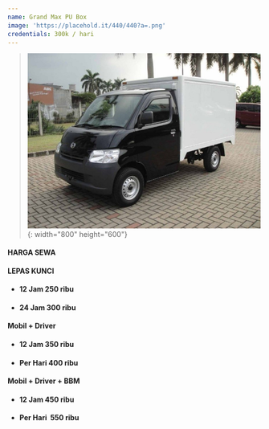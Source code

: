```yaml
---
name: Grand Max PU Box
image: 'https://placehold.it/440/440?a=.png'
credentials: 300k / hari
---
```


> ![](/uploads/content-5b0bed6990b95.jpg){: width="800" height="600"}

#### HARGA SEWA

#### LEPAS KUNCI

* #### 12 Jam 250 ribu
* #### 24 Jam 300 ribu

#### Mobil + Driver

* #### 12 Jam 350 ribu
* #### Per Hari 400 ribu

#### Mobil + Driver + BBM

* #### 12 Jam 450 ribu
* #### Per Hari&nbsp; 550 ribu